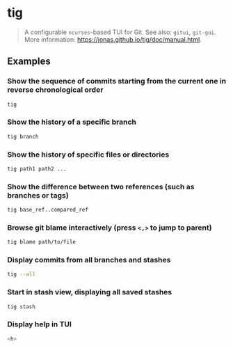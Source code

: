 # tig

> A configurable `ncurses`-based TUI for Git. See also: `gitui`, `git-gui`. More information: <https://jonas.github.io/tig/doc/manual.html>.

## Examples

### Show the sequence of commits starting from the current one in reverse chronological order

```bash
tig
```

### Show the history of a specific branch

```bash
tig branch
```

### Show the history of specific files or directories

```bash
tig path1 path2 ...
```

### Show the difference between two references (such as branches or tags)

```bash
tig base_ref..compared_ref
```

### Browse git blame interactively (press `<,>` to jump to parent)

```bash
tig blame path/to/file
```

### Display commits from all branches and stashes

```bash
tig --all
```

### Start in stash view, displaying all saved stashes

```bash
tig stash
```

### Display help in TUI

```bash
<h>
```
